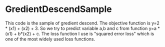 # GredientDescendSample

This code is the sample of gredient descend. 
The objective function is y=2 * (x1) + (x2) + 3. So we try to predict variable a,b and c from function y=a * (x1) + b*(x2) + c.
The loss function I use is "squared error loss" which is one of the most widely used loss functions.
